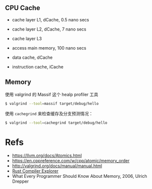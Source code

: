 
## CPU Cache
* cache layer L1, dCache, 0.5 nano secs
* cache layer L2, dCache, 7 nano secs
* cache layer L3
* access main memory, 100 nano secs

* data cache, dCache
* instruction cache, iCache

## Memory
使用 valgrind 的 Massif 这个 healp profiler 工具
```bash
$ valgrind --tool=massif target/debug/hello
```

使用 `cachegrind` 来检查缓存及分支预测情况：
```bash
$ valgrind --tool=cachegrind target/debug/hello
```

# Refs
* https://llvm.org/docs/Atomics.html
* https://en.cppreference.com/w/cpp/atomic/memory_order
* http://valgrind.org/docs/manual/manual.html
* [Rust Compiler Explorer](https://rust.godbolt.org/)
* What Every Programmer Should Know About Memory, 2006, Ulrich Drepper
